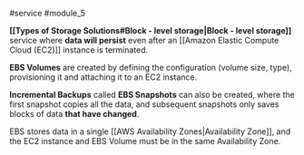 #service #module_5

**[[Types of Storage Solutions#Block - level storage|Block - level storage]]** service where **data will persist** even after an [[Amazon Elastic Compute Cloud (EC2)]] instance is terminated.

**EBS Volumes** are created by defining the configuration (volume size, type), provisioning it and attaching it to an EC2 instance.

**Incremental Backups** called **EBS Snapshots** can also be created, where the first snapshot copies all the data, and subsequent snapshots only saves blocks of data **that have changed**.

EBS stores data in a single [[AWS Availability Zones|Availability Zone]], and the EC2 instance and EBS Volume must be in the same Availability Zone.

